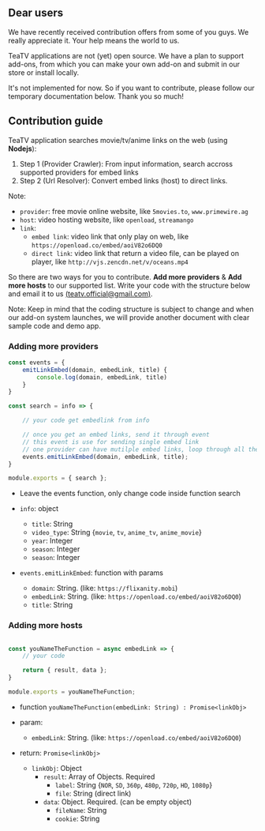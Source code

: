 ## Dear users

We have recently received contribution offers from some of you guys. We really appreciate it. Your help means the world to us.

TeaTV applications are not (yet) open source. We have a plan to support add-ons, from which you can make your own add-on and submit in our store or install locally.

It's not implemented for now. So if you want to contribute, please follow our temporary documentation below. Thank you so much!

## Contribution guide

TeaTV application searches movie/tv/anime links on the web (using __Nodejs__):
1. Step 1 (Provider Crawler): From input information, search accross supported providers for embed links
2. Step 2 (Url Resolver): Convert embed links (host) to direct links.

Note:
- `provider`: free movie online website, like `5movies.to`, `www.primewire.ag`
- `host`: video hosting website, like `openload`, `streamango`
- `link`: 
    + `embed link`: video link that only play on web, like `https://openload.co/embed/aoiV82o6DQ0`
    + `direct link`: video link that return a video file, can be played on player, like `http://vjs.zencdn.net/v/oceans.mp4`

So there are two ways for you to contribute. __Add more providers__ & __Add more hosts__ to our supported list. Write your code with the structure below and email it to us [(teatv.official@gmail.com)](mailto:teatv.official@gmail.com).

Note: Keep in mind that the coding structure is subject to change and when our add-on system launches, we will provide another document with clear sample code and demo app.

### Adding more providers

```javascript
const events = {
    emitLinkEmbed(domain, embedLink, title) {
        console.log(domain, embedLink, title)
    }
}

const search = info => {

    // your code get embedlink from info

    // once you get an embed links, send it through event
    // this event is use for sending single embed link
    // one provider can have mutilple embed links, loop through all the embed and send via events.
    events.emitLinkEmbed(domain, embedLink, title);
}

module.exports = { search };
```

- Leave the events function, only change code inside function search

- `info`: object
    + `title`: String
    + `video_type`: String {`movie`, `tv`, `anime_tv`, `anime_movie`}
    + `year`: Integer
    + `season`: Integer
    + `season`: Integer
- `events.emitLinkEmbed`: function with params
    + `domain`: String. (like: `https://flixanity.mobi`)
    + `embedLink`: String. (like: `https://openload.co/embed/aoiV82o6DQ0`)
    + `title`: String
### Adding more hosts

```javascript

const youNameTheFunction = async embedLink => {
    // your code

    return { result, data };
}

module.exports = youNameTheFunction;

```

- function `youNameTheFunction(embedLink: String) : Promise<linkObj>`

- param:
    + `embedLink`: String. (like: `https://openload.co/embed/aoiV82o6DQ0`)

- return: `Promise<linkObj>`
    + `linkObj`: Object
        + `result`: Array of Objects. Required
            + `label`: String {`NOR`, `SD`, `360p`, `480p`, `720p`, `HD`, `1080p`} 
            + `file`: String (direct link)
        + `data`: Object. Required. (can be empty object)
            + `fileName`: String
            + `cookie`: String
